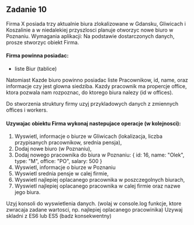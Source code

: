 ## Zadanie 10

Firma X posiada trzy aktualnie biura zlokalizowane w Gdansku, Gliwicach i Koszalinie a w niedalekiej przyszlosci planuje otworzyc nowe biuro w Poznaniu.
Wymagania aplikacji: Na podstawie dostarczonych danych, prosze stworzyc obiekt Firma.

#### Firma powinna posiadac:
- liste Biur (tablice)

Natomiast Kazde biuro powinno posiadac liste Pracownikow, id, name, oraz informacje czy jest glowna siedziba.
    Kazdy pracownik ma propercje office, ktora pozwala nam rozpoznac, do ktorego biura nalezy (id w offices).

Do stworzenia struktury firmy uzyj przykladowych danych z zmiennych offices i workers.

#### Uzywajac obiektu Firma wykonaj nastepujace operacje (w kolejnosci):

1) Wyswietl, informacje o biurze w Gliwicach (lokalizacja, liczba przypisanych pracownikow, srednia pensja),
2) Dodaj nowe biuro (w Poznaniu),
3) Dodaj nowego pracownika do biura w Poznaniu: { id: 16, name: "Olek", type: "M", office: "PO", salary: 500 }
4) Wyswietl, informacje o biurze w Poznaniu
5) Wyswietl srednia pensje w calej firmie,
6) Wyswietl najlepiej oplacanego pracownika w poszczegolnych biurach,
7) Wyswietl najlepiej oplacanego pracownika w calej firmie oraz nazwe jego biura.


Uzyj konsoli do wyswietlenia danych. (wolaj w console.log funkcje, ktore zwracaja zadane wartosci, np. najlepiej oplacanego pracowinika)
Uzywaj skladni z ES6 lub ES5 (badz konsekwentny)